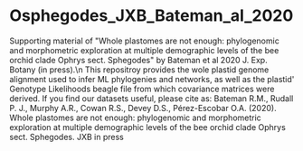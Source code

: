 # Osphegodes_JXB_Bateman_al_2020
Supporting material of "Whole plastomes are not enough: phylogenomic and morphometric exploration at multiple demographic levels of the bee orchid clade Ophrys sect. Sphegodes" by Bateman et al 2020 J. Exp. Botany (in press).\n
This repositroy provides the wole plastid genome alignment used to infer ML phylogenies and networks, as well as the plastid' Genotype Likelihoods beagle file from which covariance matrices were derived.
If you find our datasets useful, please cite as:
Bateman R.M., Rudall P. J., Murphy A.R., Cowan R.S., Devey D.S., Pérez-Escobar O.A. (2020). Whole plastomes are not enough: phylogenomic and morphometric exploration at multiple demographic levels of the bee orchid clade Ophrys sect. Sphegodes. JXB in press

